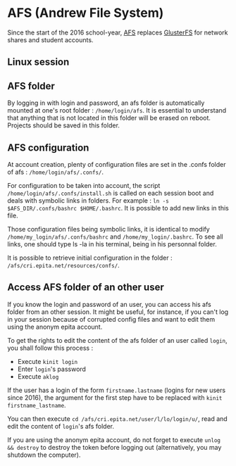 # AFS (Andrew File System)

Since the start of the 2016 school-year, [AFS](https://www.openafs.org/)  replaces [GlusterFS](https://www.gluster.org) for network shares and student accounts.

## Linux session

## AFS folder

By logging in with login and password, an afs folder is automatically mounted at one's root folder : `/home/login/afs`. It is essential to understand that anything that is not located in this folder will be erased on reboot. Projects should be saved in this folder.

## AFS configuration

At account creation, plenty of configuration files are set in the .confs folder of afs : `/home/login/afs/.confs/`.

For configuration to be taken into account, the script `/home/login/afs/.confs/install.sh` is called on each session boot and deals with symbolic links in folders. For example : `ln -s $AFS_DIR/.confs/bashrc $HOME/.bashrc`. It is possible to add new links in this file.

Those configuration files being symbolic links, it is identical to modify `/home/my_login/afs/.confs/bashrc` and `/home/my_login/.bashrc`. To see all links, one should type ls -la in his terminal, being in his personnal folder.

It is possible to retrieve initial configuration in the folder : `/afs/cri.epita.net/resources/confs/`.

## Access AFS folder of an other user

If you know the login and password of an user, you can access his afs folder from an other session. It might be useful, for instance, if you can't log in your session because of corrupted config files and want to edit them using the anonym epita account.

To get the rights to edit the content of the afs folder of an user called `login`, you shall follow this process :

 * Execute `kinit login`
 * Enter `login`'s password
 * Execute `aklog`

If the user has a login of the form `firstname.lastname` (logins for new users since 2016), the argument for the first step have to be replaced with `kinit firstname_lastname`.

You can then execute `cd /afs/cri.epita.net/user/l/lo/login/u/`, read and edit the content of `login`'s afs folder.

If you are using the anonym epita account, do not forget to execute `unlog && destroy` to destroy the token before logging out (alternatively, you may shutdown the computer).
